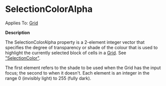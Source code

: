 




<h1 class="heading"><span class="name">SelectionColorAlpha</span></h1>

Applies To: [Grid](./grid.md)


**Description**


The SelectionColorAlpha property is a 2-element integer vector that specifies the degree of transparency or shade of the colour that is used to highlight the currently selected block of cells in a [Grid](./grid.md). See ["SelectionColor"](selectioncolor.md).


The first element refers to the shade to be used  when the Grid has the input focus; the second to when it doesn't. Each element is an integer in the range 0 (invisibly light) to 255 (fully dark).



